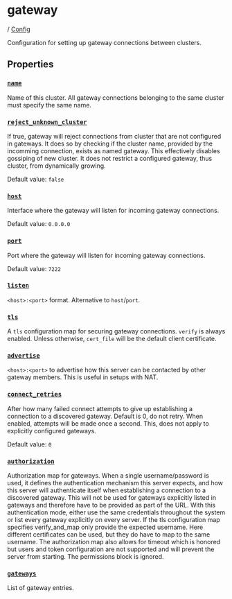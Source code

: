 # gateway

/ [Config](../index.md) 

Configuration for setting up gateway connections
between clusters.

## Properties

### [`name`](name/index.md)

Name of this cluster. All gateway connections belonging to the
same cluster must specify the same name.

### [`reject_unknown_cluster`](reject_unknown_cluster/index.md)

If true, gateway will reject connections from cluster that are
not configured in gateways. It does so by checking if the cluster
name, provided by the incomming connection, exists as named gateway.
This effectively disables gossiping of new cluster. It does not
restrict a configured gateway, thus cluster, from dynamically growing.

Default value: `false`

### [`host`](host/index.md)

Interface where the gateway will listen for incoming gateway
connections.

Default value: `0.0.0.0`

### [`port`](port/index.md)

Port where the gateway will listen for incoming gateway connections.

Default value: `7222`

### [`listen`](listen/index.md)

`<host>:<port>` format. Alternative to `host`/`port`.

### [`tls`](tls/index.md)

A `tls` configuration map for securing gateway connections. `verify`
is always enabled. Unless otherwise, `cert_file` will be the default
client certificate.

### [`advertise`](advertise/index.md)

`<host>:<port>` to advertise how this server can be contacted by
other gateway members. This is useful in setups with NAT.

### [`connect_retries`](connect_retries/index.md)

After how many failed connect attempts to give up establishing
a connection to a discovered gateway. Default is 0, do not retry.
When enabled, attempts will be made once a second. This, does not
apply to explicitly configured gateways.

Default value: `0`

### [`authorization`](authorization/index.md)

Authorization map for gateways. When a single username/password is
used, it defines the authentication mechanism this server expects,
and how this server will authenticate itself when establishing
a connection to a discovered gateway. This will not be used for
gateways explicitly listed in gateways and therefore have to be
provided as part of the URL. With this authentication mode, either
use the same credentials throughout the system or list every gateway
explicitly on every server. If the tls configuration map specifies
verify_and_map only provide the expected username. Here different
certificates can be used, but they do have to map to the same username.
The authorization map also allows for timeout which is honored but
users and token configuration are not supported and will prevent the
server from starting. The permissions block is ignored.

### [`gateways`](gateways/index.md)

List of gateway entries.

